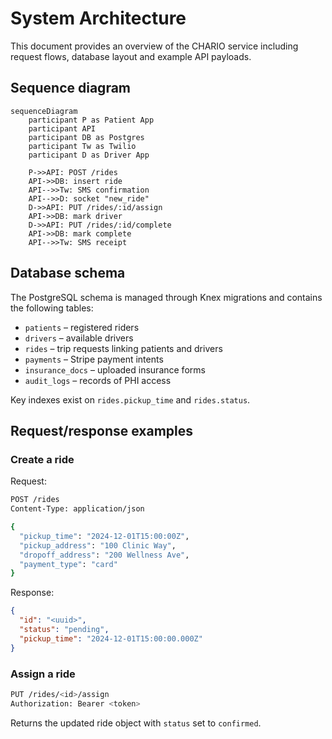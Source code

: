 # System Architecture

This document provides an overview of the CHARIO service including request flows, database layout and example API payloads.

## Sequence diagram

```mermaid
sequenceDiagram
    participant P as Patient App
    participant API
    participant DB as Postgres
    participant Tw as Twilio
    participant D as Driver App

    P->>API: POST /rides
    API->>DB: insert ride
    API-->>Tw: SMS confirmation
    API-->>D: socket "new_ride"
    D->>API: PUT /rides/:id/assign
    API->>DB: mark driver
    D->>API: PUT /rides/:id/complete
    API->>DB: mark complete
    API-->>Tw: SMS receipt
```

## Database schema

The PostgreSQL schema is managed through Knex migrations and contains the following tables:

- `patients` – registered riders
- `drivers` – available drivers
- `rides` – trip requests linking patients and drivers
- `payments` – Stripe payment intents
- `insurance_docs` – uploaded insurance forms
- `audit_logs` – records of PHI access

Key indexes exist on `rides.pickup_time` and `rides.status`.

## Request/response examples

### Create a ride

Request:

```bash
POST /rides
Content-Type: application/json

{
  "pickup_time": "2024-12-01T15:00:00Z",
  "pickup_address": "100 Clinic Way",
  "dropoff_address": "200 Wellness Ave",
  "payment_type": "card"
}
```

Response:

```json
{
  "id": "<uuid>",
  "status": "pending",
  "pickup_time": "2024-12-01T15:00:00.000Z"
}
```

### Assign a ride

```bash
PUT /rides/<id>/assign
Authorization: Bearer <token>
```

Returns the updated ride object with `status` set to `confirmed`.
